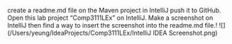 create a readme.md file on the Maven project in IntelliJ
push it to GitHub.
Open this lab project “Comp3111LEx” on IntelliJ. 
Make a screenshot on IntelliJ then find a way to insert the screenshot into the readme.md file.!
![](/Users/yeung/IdeaProjects/Comp3111LEx/IntelliJ IDEA Screenshot.png)